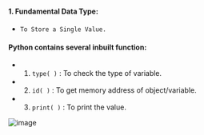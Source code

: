 #### 1. Fundamental Data Type:
- `To Store a Single Value.`

#### Python contains several inbuilt function:
- 1. `type( )` : To check the type of variable.
 - 2. `id( )` : To get memory address of object/variable.
  - 3. `print( )` : To print the value.  


![image](https://github.com/user-attachments/assets/bb44d03d-6c2e-448c-84d9-322ed57b8cdd)
